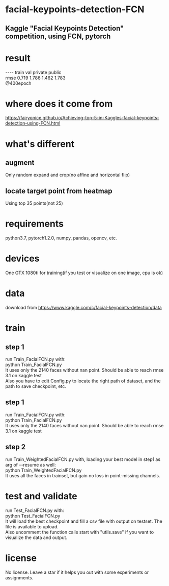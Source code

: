 facial-keypoints-detection-FCN  
==============================
Kaggle "Facial Keypoints Detection" competition, using FCN, pytorch
-------------------------------------------------------------------
# result
----    train   val   private   public<br>
rmse    0.719   1.786   1.462   1.783<br>
@400epoch<br>
# where does it come from
https://fairyonice.github.io/Achieving-top-5-in-Kaggles-facial-keypoints-detection-using-FCN.html<br>
# what's different
## augment
Only random expand and crop(no affine and horizontal flip)<br>
## locate target point from heatmap
Using top 35 points(not 25)<br>
# requirements
python3.7, pytorch1.2.0, numpy, pandas, opencv, etc.<br>
# devices
One GTX 1080ti for training(if you test or visualize on one image, cpu is ok)<br>
# data
download from https://www.kaggle.com/c/facial-keypoints-detection/data<br>
# train
## step 1
run Train_FacialFCN.py with:<br>
python Train_FacialFCN.py<br>
It uses only the 2140 faces without nan point. Should be able to reach rmse 3.1 on kaggle test<br>
Also you have to edit Config.py to locate the right path of dataset, and the path to save checkpoint, etc.<br>
## step 1
run Train_FacialFCN.py with:<br>
python Train_FacialFCN.py<br>
It uses only the 2140 faces without nan point. Should be able to reach rmse 3.1 on kaggle test<br>
## step 2
run Train_WeightedFacialFCN.py with, loading your best model in step1 as arg of --resume as well:<br>
python Train_WeightedFacialFCN.py<br>
It uses all the faces in trainset, but gain no loss in point-missing channels. <br>
# test and validate
run Test_FacialFCN.py with:<br>
python Test_FacialFCN.py<br>
It will load the best checkpoint and fill a csv file with output on testset. The file is available to upload.<br>
Also uncomment the function calls start with "utils.save" if you want to visualize the data and output.<br>
# license
No license. Leave a star if it helps you out with some experiments or assignments.<br>
